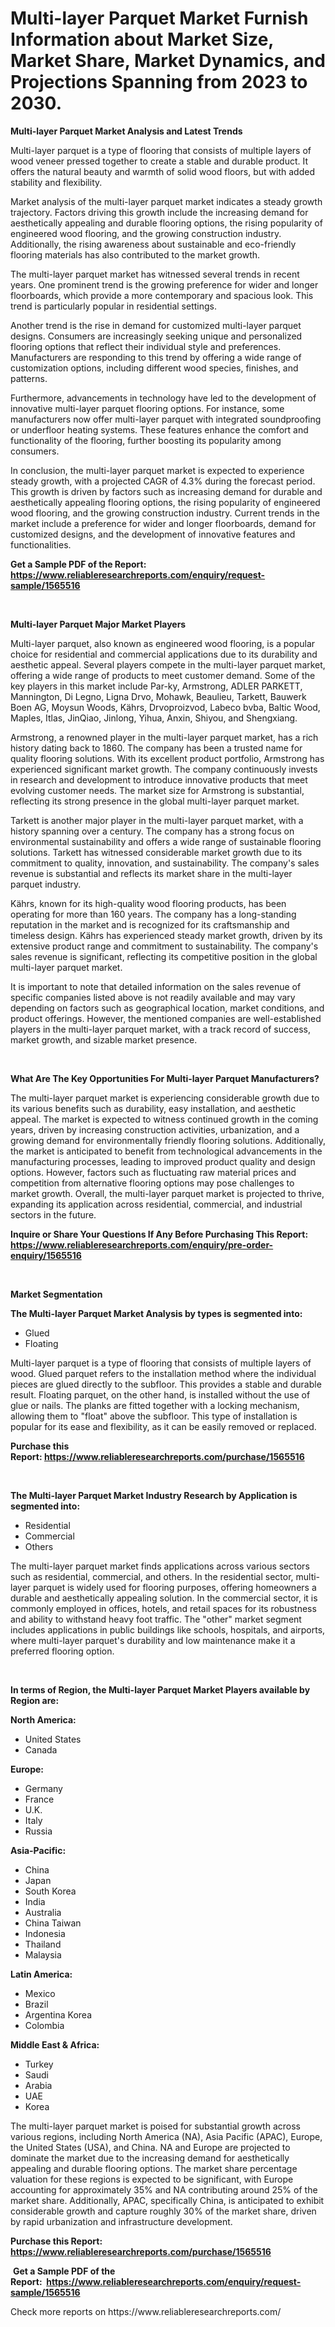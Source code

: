 <p><h1>Multi-layer Parquet Market Furnish Information about Market Size, Market Share, Market Dynamics, and Projections Spanning from 2023 to 2030.</h1></p><p><strong>Multi-layer Parquet Market Analysis and Latest Trends</strong></p>
<p><p>Multi-layer parquet is a type of flooring that consists of multiple layers of wood veneer pressed together to create a stable and durable product. It offers the natural beauty and warmth of solid wood floors, but with added stability and flexibility.</p><p>Market analysis of the multi-layer parquet market indicates a steady growth trajectory. Factors driving this growth include the increasing demand for aesthetically appealing and durable flooring options, the rising popularity of engineered wood flooring, and the growing construction industry. Additionally, the rising awareness about sustainable and eco-friendly flooring materials has also contributed to the market growth.</p><p>The multi-layer parquet market has witnessed several trends in recent years. One prominent trend is the growing preference for wider and longer floorboards, which provide a more contemporary and spacious look. This trend is particularly popular in residential settings.</p><p>Another trend is the rise in demand for customized multi-layer parquet designs. Consumers are increasingly seeking unique and personalized flooring options that reflect their individual style and preferences. Manufacturers are responding to this trend by offering a wide range of customization options, including different wood species, finishes, and patterns.</p><p>Furthermore, advancements in technology have led to the development of innovative multi-layer parquet flooring options. For instance, some manufacturers now offer multi-layer parquet with integrated soundproofing or underfloor heating systems. These features enhance the comfort and functionality of the flooring, further boosting its popularity among consumers.</p><p>In conclusion, the multi-layer parquet market is expected to experience steady growth, with a projected CAGR of 4.3% during the forecast period. This growth is driven by factors such as increasing demand for durable and aesthetically appealing flooring options, the rising popularity of engineered wood flooring, and the growing construction industry. Current trends in the market include a preference for wider and longer floorboards, demand for customized designs, and the development of innovative features and functionalities.</p></p>
<p><strong>Get a Sample PDF of the Report:&nbsp; <a href="https://www.reliableresearchreports.com/enquiry/request-sample/1565516">https://www.reliableresearchreports.com/enquiry/request-sample/1565516</a></strong></p>
<p>&nbsp;</p>
<p><strong>Multi-layer Parquet Major Market Players</strong></p>
<p><p>Multi-layer parquet, also known as engineered wood flooring, is a popular choice for residential and commercial applications due to its durability and aesthetic appeal. Several players compete in the multi-layer parquet market, offering a wide range of products to meet customer demand. Some of the key players in this market include Par-ky, Armstrong, ADLER PARKETT, Mannington, Di Legno, Ligna Drvo, Mohawk, Beaulieu, Tarkett, Bauwerk Boen AG, Moysun Woods, Kährs, Drvoproizvod, Labeco bvba, Baltic Wood, Maples, Itlas, JinQiao, Jinlong, Yihua, Anxin, Shiyou, and Shengxiang.</p><p>Armstrong, a renowned player in the multi-layer parquet market, has a rich history dating back to 1860. The company has been a trusted name for quality flooring solutions. With its excellent product portfolio, Armstrong has experienced significant market growth. The company continuously invests in research and development to introduce innovative products that meet evolving customer needs. The market size for Armstrong is substantial, reflecting its strong presence in the global multi-layer parquet market.</p><p>Tarkett is another major player in the multi-layer parquet market, with a history spanning over a century. The company has a strong focus on environmental sustainability and offers a wide range of sustainable flooring solutions. Tarkett has witnessed considerable market growth due to its commitment to quality, innovation, and sustainability. The company's sales revenue is substantial and reflects its market share in the multi-layer parquet industry.</p><p>Kährs, known for its high-quality wood flooring products, has been operating for more than 160 years. The company has a long-standing reputation in the market and is recognized for its craftsmanship and timeless design. Kährs has experienced steady market growth, driven by its extensive product range and commitment to sustainability. The company's sales revenue is significant, reflecting its competitive position in the global multi-layer parquet market.</p><p>It is important to note that detailed information on the sales revenue of specific companies listed above is not readily available and may vary depending on factors such as geographical location, market conditions, and product offerings. However, the mentioned companies are well-established players in the multi-layer parquet market, with a track record of success, market growth, and sizable market presence.</p></p>
<p>&nbsp;</p>
<p><strong>What Are The Key Opportunities For Multi-layer Parquet Manufacturers?</strong></p>
<p><p>The multi-layer parquet market is experiencing considerable growth due to its various benefits such as durability, easy installation, and aesthetic appeal. The market is expected to witness continued growth in the coming years, driven by increasing construction activities, urbanization, and a growing demand for environmentally friendly flooring solutions. Additionally, the market is anticipated to benefit from technological advancements in the manufacturing processes, leading to improved product quality and design options. However, factors such as fluctuating raw material prices and competition from alternative flooring options may pose challenges to market growth. Overall, the multi-layer parquet market is projected to thrive, expanding its application across residential, commercial, and industrial sectors in the future.</p></p>
<p><strong>Inquire or Share Your Questions If Any Before Purchasing This Report: <a href="https://www.reliableresearchreports.com/enquiry/pre-order-enquiry/1565516">https://www.reliableresearchreports.com/enquiry/pre-order-enquiry/1565516</a></strong></p>
<p>&nbsp;</p>
<p><strong>Market Segmentation</strong></p>
<p><strong>The Multi-layer Parquet Market Analysis by types is segmented into:</strong></p>
<p><ul><li>Glued</li><li>Floating</li></ul></p>
<p><p>Multi-layer parquet is a type of flooring that consists of multiple layers of wood. Glued parquet refers to the installation method where the individual pieces are glued directly to the subfloor. This provides a stable and durable result. Floating parquet, on the other hand, is installed without the use of glue or nails. The planks are fitted together with a locking mechanism, allowing them to "float" above the subfloor. This type of installation is popular for its ease and flexibility, as it can be easily removed or replaced.</p></p>
<p><strong>Purchase this Report:&nbsp;<a href="https://www.reliableresearchreports.com/purchase/1565516">https://www.reliableresearchreports.com/purchase/1565516</a></strong></p>
<p>&nbsp;</p>
<p><strong>The Multi-layer Parquet Market Industry Research by Application is segmented into:</strong></p>
<p><ul><li>Residential</li><li>Commercial</li><li>Others</li></ul></p>
<p><p>The multi-layer parquet market finds applications across various sectors such as residential, commercial, and others. In the residential sector, multi-layer parquet is widely used for flooring purposes, offering homeowners a durable and aesthetically appealing solution. In the commercial sector, it is commonly employed in offices, hotels, and retail spaces for its robustness and ability to withstand heavy foot traffic. The "other" market segment includes applications in public buildings like schools, hospitals, and airports, where multi-layer parquet's durability and low maintenance make it a preferred flooring option.</p></p>
<p>&nbsp;</p>
<p><strong>In terms of Region, the Multi-layer Parquet Market Players available by Region are:</strong></p>
<p>
    <p> <strong> North America: </strong>
        <ul>
            <li>United States</li>
            <li>Canada</li>
        </ul>
        </p> 
    <p> <strong> Europe: </strong>
        <ul>
            <li>Germany</li>
            <li>France</li>
            <li>U.K.</li>
            <li>Italy</li>
            <li>Russia</li>
        </ul>
        </p> 
    <p> <strong> Asia-Pacific: </strong>
        <ul>
            <li>China</li>
            <li>Japan</li>
            <li>South Korea</li>
            <li>India</li>
            <li>Australia</li>
            <li>China Taiwan</li>
            <li>Indonesia</li>
            <li>Thailand</li>
            <li>Malaysia</li>
        </ul>
        </p> 
    <p> <strong> Latin America: </strong>
        <ul>
            <li>Mexico</li>
            <li>Brazil</li>
            <li>Argentina Korea</li>
            <li>Colombia</li>
        </ul>
        </p> 
    <p> <strong> Middle East & Africa: </strong>
        <ul>
            <li>Turkey</li>
            <li>Saudi</li>
            <li>Arabia</li>
            <li>UAE</li>
            <li>Korea</li>
        </ul>
    </p>
    </p>
<p><p>The multi-layer parquet market is poised for substantial growth across various regions, including North America (NA), Asia Pacific (APAC), Europe, the United States (USA), and China. NA and Europe are projected to dominate the market due to the increasing demand for aesthetically appealing and durable flooring options. The market share percentage valuation for these regions is expected to be significant, with Europe accounting for approximately 35% and NA contributing around 25% of the market share. Additionally, APAC, specifically China, is anticipated to exhibit considerable growth and capture roughly 30% of the market share, driven by rapid urbanization and infrastructure development.</p></p>
<p><strong>Purchase this Report: <a href="https://www.reliableresearchreports.com/purchase/1565516">https://www.reliableresearchreports.com/purchase/1565516</a></strong></p>
<p>&nbsp;<strong>Get a Sample PDF of the Report:&nbsp;&nbsp;<a href="https://www.reliableresearchreports.com/enquiry/request-sample/1565516">https://www.reliableresearchreports.com/enquiry/request-sample/1565516</a></strong></p>
<p><strong></strong></p>
<p>Check more reports on https://www.reliableresearchreports.com/</p>